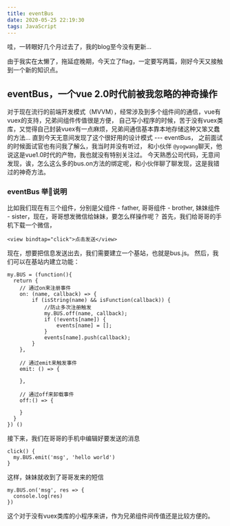 ```yaml
---
title: eventBus
date: 2020-05-25 22:19:30
tags: JavaScript
---
```

哇，一转眼好几个月过去了，我的blog至今没有更新...

由于我实在太懒了，拖延症晚期，今天立了flag，一定要写两篇，刚好今天又接触到一个新的知识点。

## eventBus，一个vue 2.0时代前被我忽略的神奇操作

对于现在流行的前端开发模式（MVVM），经常涉及到多个组件间的通信，vue有vuex的支持，兄弟间组件传值很是方便，
自己写小程序的时候，苦于没有vuex类库，又觉得自己封装vuex有一点麻烦，兄弟间通信基本靠本地存储这种又笨又蠢的方法...
直到今天无意间发现了这个很好用的设计模式 --- eventBus， 之前面试的时候面试官也有问我了解么，我当时并没有听过，
和小伙伴 `@yogwang`聊天，他说这是vue1.0时代的产物，我也就没有特别关注过。
今天熟悉公司代码，无意间发现，诶，怎么这么多的bus.on方法的绑定呢，和小伙伴聊了聊发现，这是我错过的神奇方法。

### eventBus 举🌰说明

比如我们现在有三个组件，分别是父组件 - father, 哥哥组件 - brother, 妹妹组件 - sister，现在，哥哥想发微信给妹妹，要怎么样操作呢？
首先，我们给哥哥的手机下载一个微信，

```
<view bindtap="click">点击发送</view>
```
现在，想要把信息发送出去，我们需要建立一个基站，也就是bus.js。
然后，我们可以在基站内建立功能：
```
my.BUS = (function(){
  return {
    // 通过on来注册事件
    on: (name, callback) => {
        if (isString(name) && isFunction(callback)) {
            //防止多次注册触发
            my.BUS.off(name, callback);
            if (!events[name]) {
                events[name] = [];
            }
            events[name].push(callback);
        }
    },
    
    // 通过emit来触发事件
    emit: () => {

    },

    // 通过off来卸载事件
    off:() => {

    }
  }
}) ()
```
接下来，我们在哥哥的手机中编辑好要发送的消息
  ```
  click() {
    my.BUS.emit('msg', 'hello world')
  }
  ```
这样，妹妹就收到了哥哥发来的短信
```
my.BUS.on('msg', res => {
  console.log(res)
})
```
这个对于没有vuex类库的小程序来讲，作为兄弟组件间传值还是比较方便的。